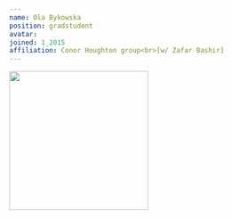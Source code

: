 ```yaml
---
name: Ola Bykowska
position: gradstudent
avatar: 
joined: 1_2015
affiliation: Conor Houghton group<br>[w/ Zafar Bashir]
---
```


<img width="250" src="{{site.baseurl}}/images/people/{{page.avatar}}" data-action="zoom">
